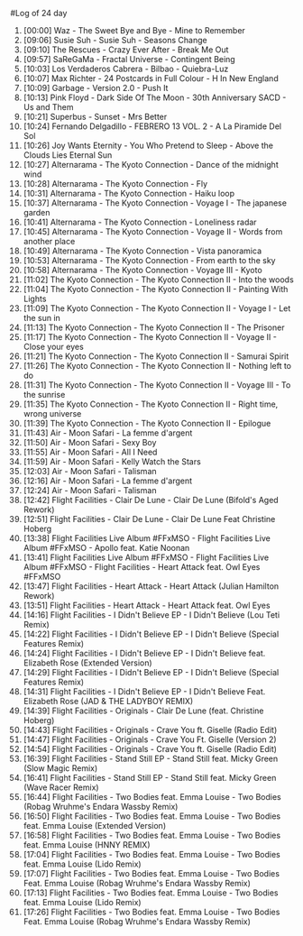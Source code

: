 #Log of 24 day

1. [00:00] Waz - The Sweet Bye and Bye - Mine to Remember
1. [09:06] Susie Suh - Susie Suh - Seasons Change
1. [09:10] The Rescues - Crazy Ever After - Break Me Out
1. [09:57] SaReGaMa - Fractal Universe - Contingent Being
1. [10:03] Los Verdaderos Cabrera - Bilbao - Quiebra-Luz
1. [10:07] Max Richter - 24 Postcards in Full Colour - H In New England
1. [10:09] Garbage - Version 2.0 - Push It
1. [10:13] Pink Floyd - Dark Side Of The Moon - 30th Anniversary SACD - Us and Them
1. [10:21] Superbus - Sunset - Mrs Better
1. [10:24] Fernando Delgadillo - FEBRERO 13 VOL. 2 - A La Piramide Del Sol
1. [10:26] Joy Wants Eternity - You Who Pretend to Sleep - Above the Clouds Lies Eternal Sun
1. [10:27] Alternarama - The Kyoto Connection - Dance of the midnight wind
1. [10:28] Alternarama - The Kyoto Connection - Fly
1. [10:31] Alternarama - The Kyoto Connection - Haiku loop
1. [10:37] Alternarama - The Kyoto Connection - Voyage I - The japanese garden
1. [10:41] Alternarama - The Kyoto Connection - Loneliness radar
1. [10:45] Alternarama - The Kyoto Connection - Voyage II - Words from another place
1. [10:49] Alternarama - The Kyoto Connection - Vista panoramica
1. [10:53] Alternarama - The Kyoto Connection - From earth to the sky
1. [10:58] Alternarama - The Kyoto Connection - Voyage III - Kyoto
1. [11:02] The Kyoto Connection - The Kyoto Connection II - Into the woods
1. [11:04] The Kyoto Connection - The Kyoto Connection II - Painting With Lights
1. [11:09] The Kyoto Connection - The Kyoto Connection II - Voyage I - Let the sun in
1. [11:13] The Kyoto Connection - The Kyoto Connection II - The Prisoner
1. [11:17] The Kyoto Connection - The Kyoto Connection II - Voyage II - Close your eyes
1. [11:21] The Kyoto Connection - The Kyoto Connection II - Samurai Spirit
1. [11:26] The Kyoto Connection - The Kyoto Connection II - Nothing left to do
1. [11:31] The Kyoto Connection - The Kyoto Connection II - Voyage III - To the sunrise
1. [11:35] The Kyoto Connection - The Kyoto Connection II - Right time, wrong universe
1. [11:39] The Kyoto Connection - The Kyoto Connection II - Epilogue
1. [11:43] Air - Moon Safari - La femme d'argent
1. [11:50] Air - Moon Safari - Sexy Boy
1. [11:55] Air - Moon Safari - All I Need
1. [11:59] Air - Moon Safari - Kelly Watch the Stars
1. [12:03] Air - Moon Safari - Talisman
1. [12:16] Air - Moon Safari - La femme d'argent
1. [12:24] Air - Moon Safari - Talisman
1. [12:42] Flight Facilities - Clair De Lune - Clair De Lune (Bifold's Aged Rework)
1. [12:51] Flight Facilities - Clair De Lune - Clair De Lune Feat Christine Hoberg
1. [13:38] Flight Facilities Live Album #FFxMSO - Flight Facilities Live Album #FFxMSO - Apollo feat. Katie Noonan
1. [13:41] Flight Facilities Live Album #FFxMSO - Flight Facilities Live Album #FFxMSO - Flight Facilities - Heart Attack feat. Owl Eyes #FFxMSO
1. [13:47] Flight Facilities - Heart Attack - Heart Attack (Julian Hamilton Rework)
1. [13:51] Flight Facilities - Heart Attack - Heart Attack feat. Owl Eyes
1. [14:16] Flight Facilities - I Didn't Believe EP - I Didn't Believe (Lou Teti Remix)
1. [14:22] Flight Facilities - I Didn't Believe EP - I Didn't Believe (Special Features Remix)
1. [14:24] Flight Facilities - I Didn't Believe EP - I Didn't Believe feat. Elizabeth Rose (Extended Version)
1. [14:29] Flight Facilities - I Didn't Believe EP - I Didn't Believe (Special Features Remix)
1. [14:31] Flight Facilities - I Didn't Believe EP - I Didn't Believe Feat. Elizabeth Rose (JAD & THE LADYBOY REMIX)
1. [14:39] Flight Facilities - Originals - Clair De Lune (feat. Christine Hoberg)
1. [14:43] Flight Facilities - Originals - Crave You ft. Giselle (Radio Edit)
1. [14:47] Flight Facilities - Originals - Crave You Ft. Giselle (Version 2)
1. [14:54] Flight Facilities - Originals - Crave You ft. Giselle (Radio Edit)
1. [16:39] Flight Facilities - Stand Still EP - Stand Still feat. Micky Green (Slow Magic Remix)
1. [16:41] Flight Facilities - Stand Still EP - Stand Still feat. Micky Green (Wave Racer Remix)
1. [16:44] Flight Facilities - Two Bodies feat. Emma Louise - Two Bodies (Robag Wruhme's Endara Wassby Remix)
1. [16:50] Flight Facilities - Two Bodies feat. Emma Louise - Two Bodies feat. Emma Louise (Extended Version)
1. [16:58] Flight Facilities - Two Bodies feat. Emma Louise - Two Bodies feat. Emma Louise (HNNY REMIX)
1. [17:04] Flight Facilities - Two Bodies feat. Emma Louise - Two Bodies feat. Emma Louise (Lido Remix)
1. [17:07] Flight Facilities - Two Bodies feat. Emma Louise - Two Bodies Feat. Emma Louise (Robag Wruhme's Endara Wassby Remix)
1. [17:13] Flight Facilities - Two Bodies feat. Emma Louise - Two Bodies feat. Emma Louise (Lido Remix)
1. [17:26] Flight Facilities - Two Bodies feat. Emma Louise - Two Bodies Feat. Emma Louise (Robag Wruhme's Endara Wassby Remix)
